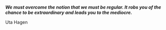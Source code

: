 _**We must overcome the notion that we must be regular. It robs you of the chance to be extraordinary and leads you to the mediocre.**_

Uta Hagen